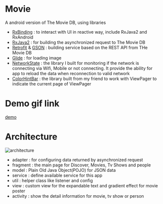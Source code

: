# Movie
A android version of The Movie DB,
using libraries 
* [RxBinding](https://github.com/JakeWharton/RxBinding) : to interact with UI in reactive way, include RxJava2 and RxAndroid  
* [RxJava2](https://github.com/ReactiveX/RxJava) : for building the asynchronized request to The Movie DB
* [Retrofit](https://square.github.io/retrofit/) & [GSON](https://github.com/google/gson) : building service based on the REST API from THe Movie DB
* [Glide](https://github.com/bumptech/glide) : for loading image
* [NetworkState](https://github.com/ALiao1432/NetworkState) : the library I built for monitoring if the network is connecting via Wifi, Mobile or not connecting. It provide the ability for app to reload the data when reconnection to valid network
* [ColorHintBar](https://github.com/SeamasShih/ColorHintBarLibrary) : the library built from my friend to work with ViewPager to indicate the current page of ViewPager

# Demo gif link
[demo](https://photos.app.goo.gl/15vsfJmJJp2gVVbJ7)

# Architecture
![architecture](https://lh3.googleusercontent.com/SqTvfg3d45IkgNFdGfSUI-uLwluHRrOdB0bHxwOl-dZRIGjCvlOBuLdzB7t1MDLmWHmUshrXC1FTNkFd7-r3yEPHUxixl1TqcNirw3MkZyuSSnvTDR5rHF5N8yI-szv4ci-ksd0iF_u-LD_R1MaLkN7dtmQSfWVZB0klnj7JJkGDtKl3QuC7PGYwqHPS_FT1NRq2ChvW0cxLlAWcUEul5_P-0oJOf215bLpVEnXYMUTC2OrPj1omzjAMsTCq6kcHTWem2ybZNrE1Hb9USwyLWQMVMTdYuS1Em0HMfvvkL9SYekUxoRUd6bUUR-mefXrlKA8HFyoKmPEciNbPhMYc1xwE99J9sVOAtxSgghST0PSjhnT0Wr3zb9RoK96Hc6P1ljEz_f5ouOTUvEIOU7BiipSBL9_g88ujFHEJkH-YMZEVcrqSX7BTYZ50xeZivyX0JbFBnSJP6OFR5U2P0lnNtJIPLSD7evNE-6jlIYKv_56HlrHgUh8bhplMzo_60dUNhry9BQghr5o600W9m-Ns7Ezlo8rumtaaDyn59mTY7A5eb_ym-k-sJlC4GmxqFTfGr9M0a9tQBCqljtlXOn6J4WT9PA8FWwFGiDTI-0nLLKLT1R3_X7Fc076ra_Lj9zAzaJN_MzgeKMaZhhCTQ1Hvf8DPhhCbAw=w1099-h267-no)
* adapter : for configuring data returned by asynchronized request
* fragment : the main page for Discover, Movies, Tv Shows and people
* model : Plain Old Java Object(POJO) for JSON data
* service : define available service for this app
* util : helper class like listener and config
* view : custom view for the expandable text and gradient effect for movie poster
* activity : show the detail information for movie, tv show or person
